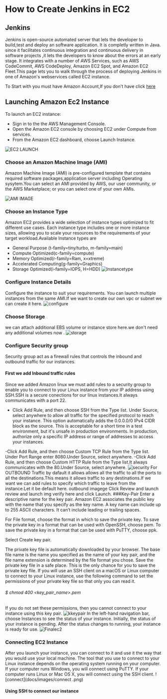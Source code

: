 # How to Create Jenkins in EC2
## Jenkins
Jenkins is open-source automated server that lets the developer to build,test and deploy an software application. It is completly written in Java. since it facilitates continuous integration and continuous delivery in software projects ,it lets the developers to know about the errors at an early stage. It integrates with a number of AWS Services, such as AWS CodeCommit, AWS CodeDeploy, Amazon EC2 Spot, and Amazon EC2 Fleet.This page lets you to walk through the process of deploying Jenkins in one of Amazon's webservices called EC2 instance. 

To Start with you must have Amazon Account,If you don't have click [here](https://console.aws.amazon.com/console) 
## Launching Amazon Ec2 Instance
To launch an EC2 instance:
 - Sign in to the the AWS Management Console.
 - Open the Amazon EC2 console by choosing EC2 under Compute from services. 
 - From the Amazon EC2 dashboard, choose Launch Instance.

![EC2 LAUNCH](docs/images/launch.png)

### Choose an Amazon Machine Image (AMI)
Amazon Machine Image (AMI) is pre-configured template that contains required software packages,application server including Operating sysytem.You can select an AMI provided by AWS, our user community, or the AWS Marketplace; or you can select one of your own AMIs.
 
![AMI IMAGE](docs/images/instance.png)
      
### Choose an Instance Type 
Amazon EC2 provides a wide selection of instance types optimized to fit different use cases. Each instance type includes one or more instance sizes, allowing you to scale your resources to the requirements of your target workload.Available Instance types are

- General Purpose (t-family=tiny/turbo, m-family=main)
- Compute Optimized(c-family=compute)
- Memory Optimized(r-family=Ram, x=xtreme)
- Accelerated Computing(g-family=Graphics)
- Storage Optimized(i-family=IOPS, H=HDD)
![Instancetype](docs/images/instancetype.png)
###  Configure Instance Details 
Configure the instance to suit your requirements. You can launch multiple instances from the same AMI.If we want to create our own vpc or subnet we can create it here.
![configure](docs/images/configure.png)
### Choose Storage
we can attach additional EBS volume or instance store here.we don't need any additional volumes now .
![storage](docs/images/storage.png)
### Configure Security group
Security group act as a firewall rules that controls the inbound and outbound traffic for our instances.
#### First we add Inbound traffic rules
Since we added Amazon linux we must add rules to a security group to enable you to connect to your Linux instance from your IP address using SSH.SSH is a secure conections for our linux instances.It always communicates with a port 22.
- Click Add Rule, and then choose SSH from the Type list. Under Source, select anywhere to allow all traffic for the specified protocol to reach your instance. 
  This option automatically adds the 0.0.0.0/0 IPv4 CIDR block as the source. This is acceptable for a short time in a test environment, but it's unsafe in           production environments. In production, authorize only a specific IP address or range of addresses to access your instances.

-Click Add Rule, and then choose Custom TCP Rule from the Type list. Under Port Range enter 8080.Under Source, select anywhere.
-Click Add Rule, and then choose Custom HTTP Rule from the Type list.It always communicates with the 80.Under Source, select anywhere.
![security](docs/images/security.png)
For OUTBOUND Traffic by dafault it allows allows all the traffic to all the ports to all the destinations.This means it allows traffic to any destinations.If we want we can add rules to specify which traffic to leave from the instance.Let it be default here.
outbound imagege
Click Review and launch
review and launch img
verify here and click Launch.
###Key-Pair
Enter a descriptive name for the key pair. Amazon EC2 associates the public key with the name that you specify as the key name. A key name can include up to 255 ASCII characters. It can’t include leading or trailing spaces.

For File format, choose the format in which to save the private key. To save the private key in a format that can be used with OpenSSH, choose pem. To save the private key in a format that can be used with PuTTY, choose ppk.

Select Create key pair.

The private key file is automatically downloaded by your browser.
The base file name is the name you specified as the name of your key pair, and the file name extension is determined by the file format you chose. 
Save the private key file in a safe place.
This is the only chance for you to save the private key file.
If you will use an SSH client on a macOS or Linux computer to connect to your Linux instance, use the following command to set the permissions of your private key file so that only you can read it.
###### $ chmod 400 <key_pair_name>.pem
If you do not set these permissions, then you cannot connect to your instance using this key pair.
![kkeypair](docs/images/keypair.png)
In the left-hand navigation bar, choose Instances to see the status of your instance. Initially, the status of your instance is pending. After the status changes to running, your instance is ready for use.
![Finalec2](docs/images/finalec2.png)
### Connecting EC2 Instance
After you launch your instance, you can connect to it and use it the way that you would use your local machine.
The tool that you use to connect to your Linux instance depends on the operating system running on your computer. If your computer runs Windows, you will connect using PuTTY. If your computer runs Linux or Mac OS X, you will connect using the SSH client. 
![connect](docs/images/connect .png)
#### Using SSH to connect our instance
